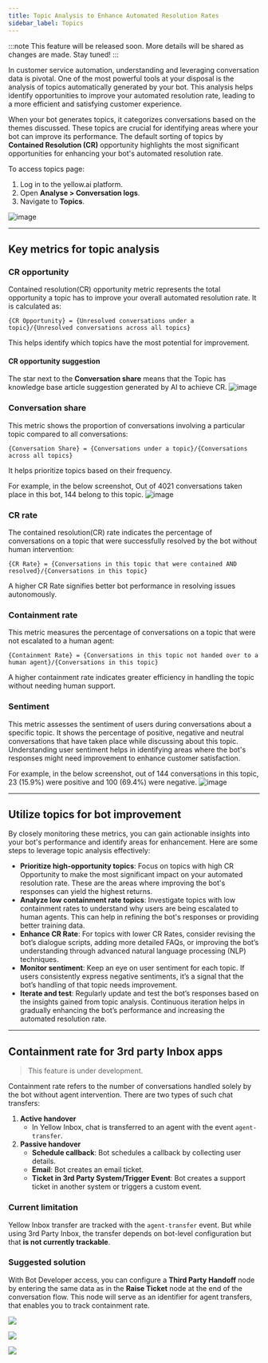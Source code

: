 ```yaml
---
title: Topic Analysis to Enhance Automated Resolution Rates 
sidebar_label: Topics
---
```


:::note
This feature will be released soon. More details will be shared as changes are made. Stay tuned!
:::

In customer service automation, understanding and leveraging conversation data is pivotal. One of the most powerful tools at your disposal is the analysis of topics automatically generated by your bot. This analysis helps identify opportunities to improve your automated resolution rate, leading to a more efficient and satisfying customer experience.

When your bot generates topics, it categorizes conversations based on the themes discussed. These topics are crucial for identifying areas where your bot can improve its performance. The default sorting of topics by **Contained Resolution (CR)** opportunity highlights the most significant opportunities for enhancing your bot's automated resolution rate.

To access topics page:
1. Log in to the yellow.ai platform. 
2. Open **Analyse > Conversation logs**. 
3. Navigate to **Topics**. 

![image](https://hackmd.io/_uploads/Byg8vFsv0.png)

-----

## Key metrics for topic analysis

### CR opportunity

Contained resolution(CR) opportunity metric represents the total opportunity a topic has to improve your overall automated resolution rate. It is calculated as:

`{CR Opportunity} = {Unresolved conversations under a topic}/{Unresolved conversations across all topics}`

This helps identify which topics have the most potential for improvement.


#### CR opportunity suggestion

The star next to the **Conversation share** means that the Topic has knowledge base article suggestion generated by AI to achieve CR.
![image](https://hackmd.io/_uploads/SyKXtKoPA.png)


### Conversation share

This metric shows the proportion of conversations involving a particular topic compared to all conversations:

`{Conversation Share} = {Conversations under a topic}/{Conversations across all topics}`

It helps prioritize topics based on their frequency.

For example, in the below screenshot, Out of 4021 conversations taken place in this bot, 144 belong to this topic. 
![image](https://hackmd.io/_uploads/rJ8CtYjPA.png)



### CR rate

The contained resolution(CR) rate indicates the percentage of conversations on a topic that were successfully resolved by the bot without human intervention:

`{CR Rate} = {Conversations in this topic that were contained AND resolved}/{Conversations in this topic}`

A higher CR Rate signifies better bot performance in resolving issues autonomously.

### Containment rate

This metric measures the percentage of conversations on a topic that were not escalated to a human agent:

`{Containment Rate} = {Conversations in this topic not handed over to a human agent}/{Conversations in this topic}`

A higher containment rate indicates greater efficiency in handling the topic without needing human support.

### Sentiment

This metric assesses the sentiment of users during conversations about a specific topic. It shows the percentage of positive, negative and neutral conversations that have taken place while discussing about this topic. Understanding user sentiment helps in identifying areas where the bot's responses might need improvement to enhance customer satisfaction.

For example, in the below screenshot, out of 144 conversations in this topic, 23 (15.9%) were positive and 100 (69.4%) were negative. 
![image](https://hackmd.io/_uploads/rJ3ttKoPC.png)


----------

## Utilize topics for bot improvement

By closely monitoring these metrics, you can gain actionable insights into your bot's performance and identify areas for enhancement. Here are some steps to leverage topic analysis effectively:

- **Prioritize high-opportunity topics**: Focus on topics with high CR Opportunity to make the most significant impact on your automated resolution rate. These are the areas where improving the bot's responses can yield the highest returns.
- **Analyze low containment rate topics**: Investigate topics with low containment rates to understand why users are being escalated to human agents. This can help in refining the bot's responses or providing better training data.
- **Enhance CR Rate**: For topics with lower CR Rates, consider revising the bot’s dialogue scripts, adding more detailed FAQs, or improving the bot’s understanding through advanced natural language processing (NLP) techniques.
- **Monitor sentiment**: Keep an eye on user sentiment for each topic. If users consistently express negative sentiments, it’s a signal that the bot’s handling of that topic needs improvement.
- **Iterate and test**: Regularly update and test the bot’s responses based on the insights gained from topic analysis. Continuous iteration helps in gradually enhancing the bot’s performance and increasing the automated resolution rate.

----------

## Containment rate for 3rd party Inbox apps 

> This feature is under development. 

Containment rate refers to the number of conversations handled solely by the bot without agent intervention. There are two types of such chat transfers:

1. **Active handover**
    - In Yellow Inbox, chat is transferred to an agent with the event `agent-transfer`.
2. **Passive handover**
    - **Schedule callback**: Bot schedules a callback by collecting user details.
    - **Email**: Bot creates an email ticket.
    - **Ticket in 3rd Party System/Trigger Event**: Bot creates a support ticket in another system or triggers a custom event.


### Current limitation 

Yellow Inbox transfer are tracked with the `agent-transfer` event. But while using 3rd Party Inbox, the transfer depends on bot-level configuration but that **is not currently trackable**.

### Suggested solution 

With Bot Developer access, you can configure a **Third Party Handoff** node by entering the same data as in the **Raise Ticket** node at the end of the conversation flow. This node will serve as an identifier for agent transfers, that enables you to track containment rate.


**![](https://lh7-rt.googleusercontent.com/docsz/AD_4nXc1C7Lt7VmhnqI8cMi4LqmW0UJS4Wl1aUQdHJf0hGec9BkV03FHJ00aSw5MF8HYNqQ4F649KthH7XwPDy5yto7vi93QS4fhS6TGueyhDfDslpgyWLzqVtkmcP7JjyvQe2rLf6ZoDrP8hHtMSm9tseDZy_g?key=doHOJQMEdYvKlVOmPCYX8w)**


**![](https://lh7-rt.googleusercontent.com/docsz/AD_4nXfD0roERslkkdSeDLJe1KdAihGAwck7BK1lAFS6e4kqJ13KgP5jWBcI2Fhf_XbJX3kYcafE1otwhzkSTIs1PtJBQxc38EXoExuGv6vgANRHKFEDcHXwBg-ttYRrJsiSqLontpJ7ZY7eLYndlDYrPpiv4q8?key=doHOJQMEdYvKlVOmPCYX8w)**

**![](https://lh7-rt.googleusercontent.com/docsz/AD_4nXcsCC_H9djVb0DBv3R2mmRlu3MaPocs-mOtzxyBiTN61wnlFRsUSrFsGbJgir3VnEn7flwiTgzCjlkJ4K4JnC7IJ7CkJ--5dd5QH3KB2oGDDMjdr95mXAtaiEQrj2RupK6Lv3B2I_5tMuKE-zOzytyee-Q-?key=doHOJQMEdYvKlVOmPCYX8w)**








